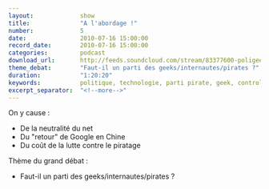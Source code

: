 ```yaml
---
layout:             show
title:              "A l'abordage !"
number:             5
date:               2010-07-16 15:00:00
record_date:        2010-07-16 15:00:00
categories:         podcast
download_url:       http://feeds.soundcloud.com/stream/83377600-poligeek-poligeek5.mp3
theme_debat:        "Faut-il un parti des geeks/internautes/pirates ?"
duration:           "1:20:20"
keywords:           politique, technologie, parti pirate, geek, controle
excerpt_separator:  "<!--more-->"
---
```



On y cause :

- De la neutralité du net
- Du "retour" de Google en Chine
- Du coût de la lutte contre le piratage

Thème du grand débat :

- Faut-il un parti des geeks/internautes/pirates ?
